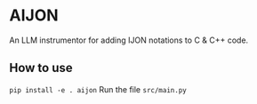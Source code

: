 # AIJON
An LLM instrumentor for adding IJON notations to C & C++ code.


## How to use
`pip install -e . aijon`
Run the file `src/main.py`